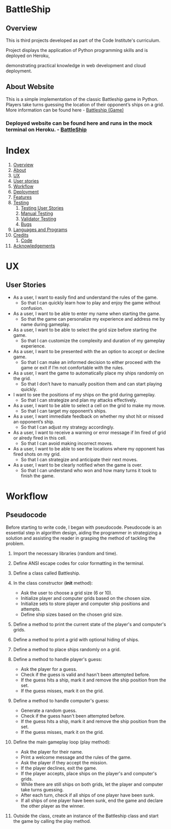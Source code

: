 # BattleShip
## Overview
This is third projects developed as part of the Code Institute's curriculum.

Project displays the application of Python programming skills and is deployed on Heroku,

demonstrating practical knowledge in web development and cloud deployment.

## About Website
This is a simple implementation of the classic Battleship game in Python. Players take turns guessing the location of their opponent’s ships on a grid. More information can be found here - [Battleship (Game)](https://en.wikipedia.org/wiki/Battleship_(game))

### Deployed website can be found here and runs in the mock terminal on Heroku. - [BattleShip](https://battleship-game-pp3-cci-7084bd9f71a7.herokuapp.com/)

# Index
1. [Overview](#overview)
2. [About](#about-website)
3. [UX](#ux)
  1.  [User stories](#user-stories)
  2.  [Workflow](#workflow)
4. [Deployment](#deployment)
5. [Features](#features)
6. [Testing](#testing)
   1. [Testing User Stories](#testing-user-stories)
   2. [Manual Testing](#manual-testing)
   3. [Validator Testing](#validator-testing)
   4. [Bugs](#bugs)
7. [Languages and Programs](#languages-and-programs)
8. [Credits](#credits)
    1. [Code](#code)
9. [Acknowledgements](#acknowledgements)

# UX
## User Stories
* As a user, I want to easily find and understand the rules of the game.
  * So that I can quickly learn how to play and enjoy the game without confusion.
* As a user, I want to be able to enter my name when starting the game.
  * So that the game can personalize my experience and address me by name during gameplay.
* As a user, I want to be able to select the grid size before starting the game.
  * So that I can customize the complexity and duration of my gameplay experience.
* As a user, I want to be presented with the an option to accept or decline game.
  * So that I can make an informed decision to either proceed with the game or exit if I’m not comfortable with the rules.
* As a user, I want the game to automatically place my ships randomly on the grid.
  * So that I don’t have to manually position them and can start playing quickly.
* I want to see the positions of my ships on the grid during gameplay.
  * So that I can strategize and plan my attacks effectively.
* As a user, I want to be able to select a cell on the grid to make my move.
  * So that I can target my opponent’s ships.
* As a user, I want immediate feedback on whether my shot hit or missed an opponent’s ship.
  * So that I can adjust my strategy accordingly.
* As a user, I want to receive a warning or error message if Im fired of grid or alredy fired in this cell.
   * So that I can avoid making incorrect moves.
* As a user, I want to be able to see the locations where my opponent has fired shots on my grid.
  * So that I can strategize and anticipate their next moves.
* As a user, I want to be clearly notified when the game is over.
   * So that I can understand who won and how many turns it took to finish the game.

# Workflow
## Pseudocode
Before starting to write code, I began with pseudocode. Pseudocode is an essential step in algorithm design, aiding the programmer in strategizing a solution and assisting the reader in grasping the method of tackling the problem.

1. Import the necessary libraries (random and time).
2. Define ANSI escape codes for color formatting in the terminal.
3. Define a class called Battleship.
4. In the class constructor (__init__ method):
   - Ask the user to choose a grid size (6 or 10).
   - Initialize player and computer grids based on the chosen size.
   - Initialize sets to store player and computer ship positions and attempts.
   - Define ship sizes based on the chosen grid size.
5. Define a method to print the current state of the player's and computer's grids.
6. Define a method to print a grid with optional hiding of ships.
7. Define a method to place ships randomly on a grid.
8. Define a method to handle player's guess:
   - Ask the player for a guess.
   - Check if the guess is valid and hasn't been attempted before.
   - If the guess hits a ship, mark it and remove the ship position from the set.
   - If the guess misses, mark it on the grid.
9. Define a method to handle computer's guess:
   - Generate a random guess.
   - Check if the guess hasn't been attempted before.
   - If the guess hits a ship, mark it and remove the ship position from the set.
   - If the guess misses, mark it on the grid.
10. Define the main gameplay loop (play method):
    - Ask the player for their name.
    - Print a welcome message and the rules of the game.
    - Ask the player if they accept the mission.
    - If the player declines, exit the game.
    - If the player accepts, place ships on the player's and computer's grids.
    - While there are still ships on both grids, let the player and computer take turns guessing.
    - After each turn, check if all ships of one player have been sunk.
    - If all ships of one player have been sunk, end the game and declare the other player as the winner.

11. Outside the class, create an instance of the Battleship class and start the game by calling the play method.


